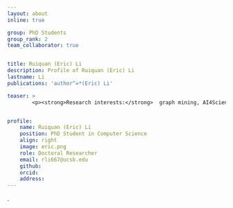 ```yaml
---
layout: about
inline: true

group: PhD Students
group_rank: 2
team_collaborator: true


title: Ruiquan (Eric) Li
description: Profile of Ruiquan (Eric) Li
lastname: Li
publications: 'author^=*(Eric) Li'

teaser: >
        <p><strong>Research interests:</strong>  graph mining, AI4Science, machine learning </p>


profile:
    name: Ruiquan (Eric) Li
    position: PhD Student in Computer Science
    align: right
    image: eric.png
    role: Doctoral Researcher
    email: rli667@ucsb.edu
    github: 
    orcid: 
    address:
---
```

.